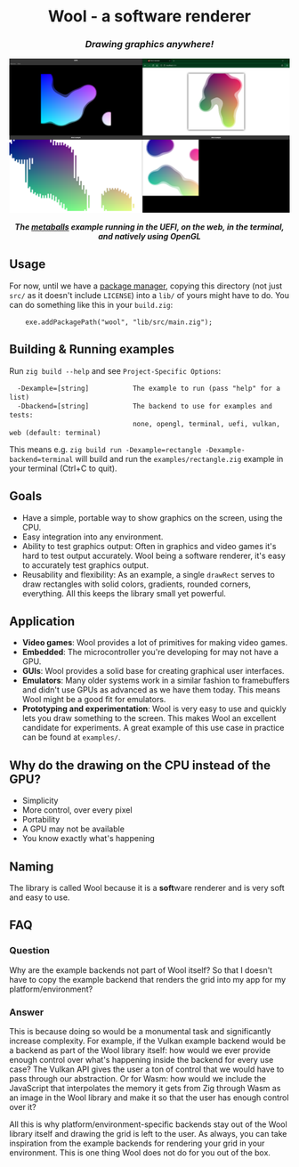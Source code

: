 <h1 align="center">
  Wool - a software renderer
</h1>

<h3 align="center">
  <i>Drawing graphics anywhere!</i>
</h3>

<p align="center">
  <img alt="Ferris" src="demo.png" />
  <p align="center">
    <i><b>The <a href="examples/metaballs.zig">metaballs</a> example running in the UEFI, on the web, in the terminal, and natively using OpenGL</b></i>
  </p>
</p>

## Usage

For now, until we have a [package manager](https://github.com/ziglang/zig/issues/943), copying this directory (not just `src/` as it doesn't include `LICENSE`)
into a `lib/` of yours might have to do. You can do something like this in your `build.zig`:
```zig
    exe.addPackagePath("wool", "lib/src/main.zig");
```

## Building & Running examples

Run `zig build --help` and see `Project-Specific Options`:
```
  -Dexample=[string]           The example to run (pass "help" for a list)
  -Dbackend=[string]           The backend to use for examples and tests:
                               none, opengl, terminal, uefi, vulkan, web (default: terminal)
```

This means e.g. `zig build run -Dexample=rectangle -Dexample-backend=terminal` will build and run the `examples/rectangle.zig` example in your terminal (Ctrl+C to quit).

## Goals

* Have a simple, portable way to show graphics on the screen, using the CPU.
* Easy integration into any environment.
* Ability to test graphics output:
  Often in graphics and video games it's hard to test output accurately.
  Wool being a software renderer, it's easy to accurately test graphics output.
* Reusability and flexibility:
  As an example, a single `drawRect` serves to draw rectangles with solid colors, gradients, rounded corners, everything.
  All this keeps the library small yet powerful.

## Application

* **Video games**:
  Wool provides a lot of primitives for making video games.
* **Embedded**:
  The microcontroller you're developing for may not have a GPU.
* **GUIs**:
  Wool provides a solid base for creating graphical user interfaces.
* **Emulators**:
  Many older systems work in a similar fashion to framebuffers and didn't use GPUs as advanced as we have them today.
  This means Wool might be a good fit for emulators.
* **Prototyping and experimentation**:
  Wool is very easy to use and quickly lets you draw something to the screen.
  This makes Wool an excellent candidate for experiments.
  A great example of this use case in practice can be found at `examples/`.

## Why do the drawing on the CPU instead of the GPU?

* Simplicity
* More control, over every pixel
* Portability
* A GPU may not be available
* You know exactly what's happening

## Naming

The library is called Wool because it is a **soft**ware renderer and is very soft and easy to use.

## FAQ

### Question

Why are the example backends not part of Wool itself?
So that I doesn't have to copy the example backend that renders the grid into my app for my platform/environment?

### Answer

This is because doing so would be a monumental task and significantly increase complexity.
For example, if the Vulkan example backend would be a backend as part of the Wool library itself:
how would we ever provide enough control over what's happening inside the backend for every use case?
The Vulkan API gives the user a ton of control that we would have to pass through our abstraction.
Or for Wasm: how would we include the JavaScript that interpolates the memory it gets from
Zig through Wasm as an image in the Wool library and make it so that the user has enough control over it?

All this is why platform/environment-specific backends stay out of the Wool library itself and drawing the grid is left to the user.
As always, you can take inspiration from the example backends for rendering your grid in your environment.
This is one thing Wool does not do for you out of the box.

